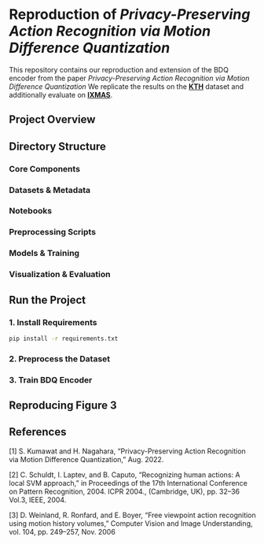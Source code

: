 # Reproduction of _Privacy-Preserving Action Recognition via Motion Difference Quantization_ 

This repository contains our reproduction and extension of the BDQ encoder from the paper _Privacy-Preserving Action Recognition via Motion Difference Quantization_
We replicate the results on the [**KTH**](https://www.csc.kth.se/cvap/actions/) dataset and additionally evaluate on [**IXMAS**](https://www.epfl.ch/labs/cvlab/data/data-ixmas10/). 

## Project Overview


## Directory Structure

### Core Components


### Datasets & Metadata


### Notebooks


### Preprocessing Scripts


### Models & Training


### Visualization & Evaluation


## Run the Project

### 1. Install Requirements

```bash
pip install -r requirements.txt
```

### 2. Preprocess the Dataset


### 3. Train BDQ Encoder



## Reproducing Figure 3


## References 
[1] S. Kumawat and H. Nagahara, “Privacy-Preserving Action Recognition via Motion Difference Quantization,” Aug. 2022.

[2] C. Schuldt, I. Laptev, and B. Caputo, “Recognizing human actions: A local SVM approach,” in Proceedings of the 17th International Conference on Pattern Recognition, 2004. ICPR 2004., (Cambridge, UK), pp. 32–36 Vol.3, IEEE, 2004.

[3] D. Weinland, R. Ronfard, and E. Boyer, “Free viewpoint action recognition using motion history volumes,” Computer Vision and Image Understanding, vol. 104, pp. 249–257, Nov. 2006 